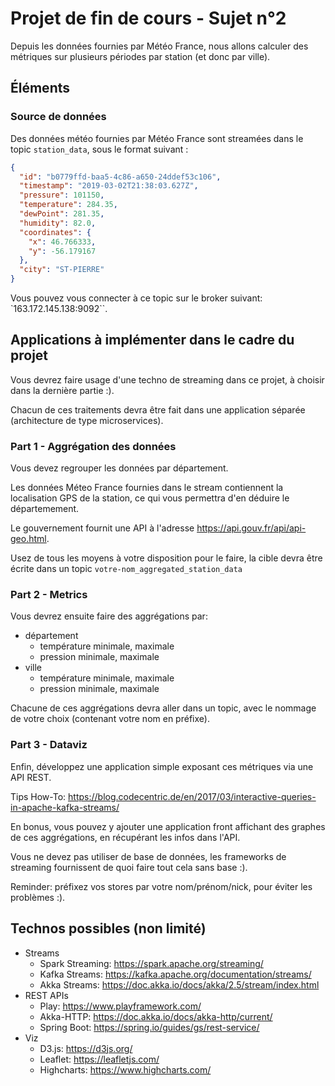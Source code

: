 # Projet de fin de cours - Sujet n°2

Depuis les données fournies par Météo France, nous allons calculer des métriques sur plusieurs périodes par 
station (et donc par ville).

## Éléments
### Source de données

Des données météo fournies par Météo France sont streamées
dans le topic `station_data`, sous le format suivant :

```json
{
  "id": "b0779ffd-baa5-4c86-a650-24ddef53c106",
  "timestamp": "2019-03-02T21:38:03.627Z",
  "pressure": 101150,
  "temperature": 284.35,
  "dewPoint": 281.35,
  "humidity": 82.0,
  "coordinates": {
    "x": 46.766333,
    "y": -56.179167
  },
  "city": "ST-PIERRE"
}
```

Vous pouvez vous connecter à ce topic sur le broker 
suivant: `163.172.145.138:9092``.

## Applications à implémenter dans le cadre du projet

Vous devrez faire usage d'une techno de streaming dans ce projet, à choisir dans la dernière partie :).

Chacun de ces traitements devra être fait dans une application séparée 
(architecture de type microservices).

### Part 1 - Aggrégation des données

Vous devez regrouper les données par département.

Les données Méteo France fournies dans le stream 
contiennent la localisation GPS de la station, 
ce qui vous permettra d'en déduire le départemement.

Le gouvernement fournit une API à l'adresse https://api.gouv.fr/api/api-geo.html.

Usez de tous les moyens à votre disposition pour le faire, la cible devra être écrite dans 
un topic `votre-nom_aggregated_station_data`

### Part 2 - Metrics

Vous devrez ensuite faire des aggrégations par:
  * département
    * température minimale, maximale
    * pression minimale, maximale
  * ville
    * température minimale, maximale
    * pression minimale, maximale

Chacune de ces aggrégations devra aller dans un topic, avec le nommage de votre choix (contenant votre nom en préfixe).

### Part 3 - Dataviz

Enfin, développez une application simple exposant ces métriques via une API REST.

Tips How-To: https://blog.codecentric.de/en/2017/03/interactive-queries-in-apache-kafka-streams/ 

En bonus, vous pouvez y ajouter une application front affichant des graphes de
ces aggrégations, en récupérant les infos dans l'API.

Vous ne devez pas utiliser de base de données, les frameworks de streaming 
fournissent de quoi faire tout cela sans base :).

Reminder: préfixez vos stores par votre nom/prénom/nick, 
pour éviter les problèmes :).

## Technos possibles (non limité)

  * Streams
    * Spark Streaming: https://spark.apache.org/streaming/
    * Kafka Streams: https://kafka.apache.org/documentation/streams/
    * Akka Streams: https://doc.akka.io/docs/akka/2.5/stream/index.html
  * REST APIs
    * Play: https://www.playframework.com/
    * Akka-HTTP: https://doc.akka.io/docs/akka-http/current/
    * Spring Boot: https://spring.io/guides/gs/rest-service/
  * Viz
    * D3.js: https://d3js.org/
    * Leaflet: https://leafletjs.com/
    * Highcharts: https://www.highcharts.com/

